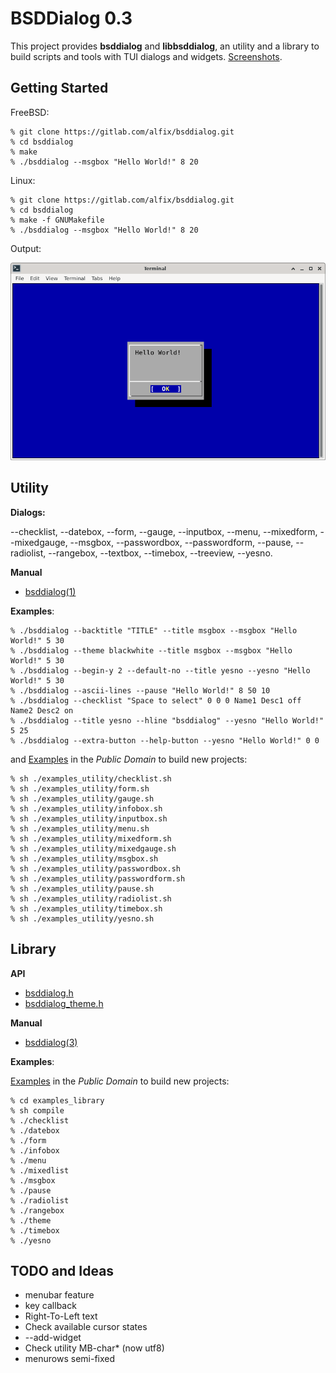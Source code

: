 # BSDDialog 0.3

This project provides **bsddialog** and **libbsddialog**, an utility
and a library to build scripts and tools with TUI dialogs and widgets.
[Screenshots](https://www.flickr.com/photos/alfonsosiciliano/albums/72157720215006074).


## Getting Started

FreeBSD:

```
% git clone https://gitlab.com/alfix/bsddialog.git
% cd bsddialog
% make
% ./bsddialog --msgbox "Hello World!" 8 20
```

Linux:

```
% git clone https://gitlab.com/alfix/bsddialog.git
% cd bsddialog
% make -f GNUMakefile
% ./bsddialog --msgbox "Hello World!" 8 20
```

Output:

![screenshot](screenshot.png)


## Utility

**Dialogs:**

--checklist, --datebox, --form, --gauge, --inputbox, --menu, --mixedform,
--mixedgauge, --msgbox, --passwordbox, --passwordform, --pause, --radiolist,
--rangebox, --textbox, --timebox, --treeview, --yesno.

**Manual**

 - [bsddialog(1)](https://alfonsosiciliano.gitlab.io/posts/2022-01-26-manual-bsddialog.html)


**Examples**:

```
% ./bsddialog --backtitle "TITLE" --title msgbox --msgbox "Hello World!" 5 30
% ./bsddialog --theme blackwhite --title msgbox --msgbox "Hello World!" 5 30
% ./bsddialog --begin-y 2 --default-no --title yesno --yesno "Hello World!" 5 30
% ./bsddialog --ascii-lines --pause "Hello World!" 8 50 10
% ./bsddialog --checklist "Space to select" 0 0 0 Name1 Desc1 off Name2 Desc2 on
% ./bsddialog --title yesno --hline "bsddialog" --yesno "Hello World!" 5 25
% ./bsddialog --extra-button --help-button --yesno "Hello World!" 0 0
```

and [Examples](https://gitlab.com/alfix/bsddialog/-/tree/main/examples_utility)
in the _Public Domain_ to build new projects:
```
% sh ./examples_utility/checklist.sh
% sh ./examples_utility/form.sh
% sh ./examples_utility/gauge.sh
% sh ./examples_utility/infobox.sh
% sh ./examples_utility/inputbox.sh
% sh ./examples_utility/menu.sh
% sh ./examples_utility/mixedform.sh
% sh ./examples_utility/mixedgauge.sh
% sh ./examples_utility/msgbox.sh
% sh ./examples_utility/passwordbox.sh
% sh ./examples_utility/passwordform.sh
% sh ./examples_utility/pause.sh
% sh ./examples_utility/radiolist.sh
% sh ./examples_utility/timebox.sh
% sh ./examples_utility/yesno.sh
```

## Library

**API**

 - [bsddialog.h](https://gitlab.com/alfix/bsddialog/-/blob/main/lib/bsddialog.h)
 - [bsddialog\_theme.h](https://gitlab.com/alfix/bsddialog/-/blob/main/lib/bsddialog_theme.h)


**Manual**

 - [bsddialog(3)](https://alfonsosiciliano.gitlab.io/posts/2022-01-15-manual-libbsddialog.html)


**Examples**:

[Examples](https://gitlab.com/alfix/bsddialog/-/tree/main/examples_library)
in the _Public Domain_ to build new projects:
```
% cd examples_library
% sh compile
% ./checklist
% ./datebox
% ./form
% ./infobox
% ./menu
% ./mixedlist
% ./msgbox
% ./pause
% ./radiolist
% ./rangebox
% ./theme
% ./timebox
% ./yesno
```


## TODO and Ideas
 
 - menubar feature
 - key callback
 - Right-To-Left text
 - Check available cursor states
 - --add-widget
 - Check utility MB-char* (now utf8)
 - menurows semi-fixed
